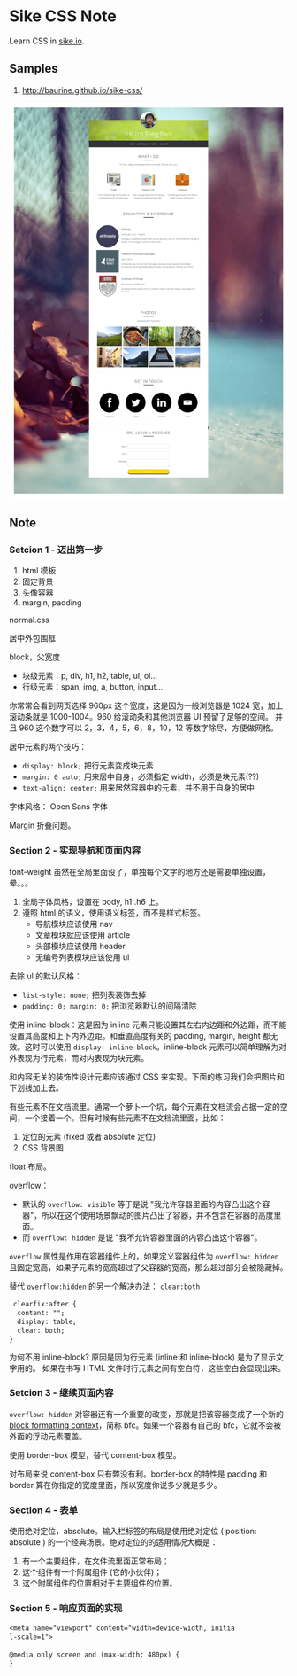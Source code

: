 # Sike CSS Note

Learn CSS in [sike.io](http://sike.io).

## Samples

1. <http://baurine.github.io/sike-css/>

![](./art/profile-page.png)

## Note

### Setcion 1 - 迈出第一步

1. html 模板
1. 固定背景
1. 头像容器
1. margin, padding

normal.css

居中外包围框

block，父宽度

- 块级元素：p, div, h1, h2, table, ul, ol...
- 行级元素：span, img, a, button, input...

你常常会看到网页选择 960px 这个宽度，这是因为一般浏览器是 1024 宽，加上滚动条就是 1000-1004。960 给滚动条和其他浏览器 UI 预留了足够的空间。 并且 960 这个数字可以 2，3，4，5，6，8，10，12 等数字除尽，方便做网格。

居中元素的两个技巧：

- `display: block;` 把行元素变成块元素
- `margin: 0 auto;` 用来居中自身，必须指定 width，必须是块元素(??)
- `text-align: center;` 用来居然容器中的元素，并不用于自身的居中

字体风格： Open Sans 字体

Margin 折叠问题。

### Section 2 - 实现导航和页面内容

font-weight 虽然在全局里面设了，单独每个文字的地方还是需要单独设置，晕。。。

1. 全局字体风格，设置在 body, h1..h6 上。
1. 遵照 html 的语义，使用语义标签，而不是样式标签。
   - 导航模块应该使用 nav
   - 文章模块就应该使用 article
   - 头部模块应该使用 header
   - 无编号列表模块应该使用 ul

去除 ul 的默认风格：

- `list-style: none;` 把列表装饰去掉
- `padding: 0; margin: 0;` 把浏览器默认的间隔清除

使用 inline-block：这是因为 inline 元素只能设置其左右内边距和外边距，而不能设置其高度和上下内外边距。和垂直高度有关的 padding, margin, height 都无效。这时可以使用 `display: inline-block`。inline-block 元素可以简单理解为对外表现为行元素，而对内表现为块元素。

和内容无关的装饰性设计元素应该通过 CSS 来实现。下面的练习我们会把图片和下划线加上去。

有些元素不在文档流里。通常一个萝卜一个坑，每个元素在文档流会占据一定的空间，一个接着一个。但有时候有些元素不在文档流里面，比如：

1. 定位的元素 (fixed 或者 absolute 定位)
1. CSS 背景图

float 布局。

overflow：

- 默认的 `overflow: visible` 等于是说 "我允许容器里面的内容凸出这个容器"，所以在这个使用场景飘动的图片凸出了容器，并不包含在容器的高度里面。
- 而 `overflow: hidden` 是说 "我不允许容器里面的内容凸出这个容器"。

`overflow` 属性是作用在容器组件上的，如果定义容器组件为 `overflow: hidden` 且固定宽高，如果子元素的宽高超过了父容器的宽高，那么超过部分会被隐藏掉。

替代 `overflow:hidden` 的另一个解决办法： `clear:both`

    .clearfix:after {
      content: "";
      display: table;
      clear: both;
    }

为何不用 inline-block? 原因是因为行元素 (inline 和 inline-block) 是为了显示文字用的。 如果在书写 HTML 文件时行元素之间有空白符，这些空白会显现出来。

### Setcion 3 - 继续页面内容

`overflow: hidden` 对容器还有一个重要的改变，那就是把该容器变成了一个新的 [block formatting context](http://www.w3.org/TR/CSS21/visuren.html#block-formatting)，简称 bfc。如果一个容器有自己的 bfc，它就不会被外面的浮动元素覆盖。

使用 border-box 模型，替代 content-box 模型。

对布局来说 content-box 只有弊没有利。border-box 的特性是 padding 和 border 算在你指定的宽度里面，所以宽度你说多少就是多少。

### Section 4 - 表单

使用绝对定位，absolute。输入栏标签的布局是使用绝对定位 ( position: absolute ) 的一个经典场景。绝对定位的的适用情况大概是：

1. 有一个主要组件，在文件流里面正常布局；
1. 这个组件有一个附属组件 (它的小伙伴)；
1. 这个附属组件的位置相对于主要组件的位置。

### Section 5 - 响应页面的实现

    <meta name="viewport" content="width=device-width, initia
    l-scale=1">

    @media only screen and (max-width: 480px) {
    }
